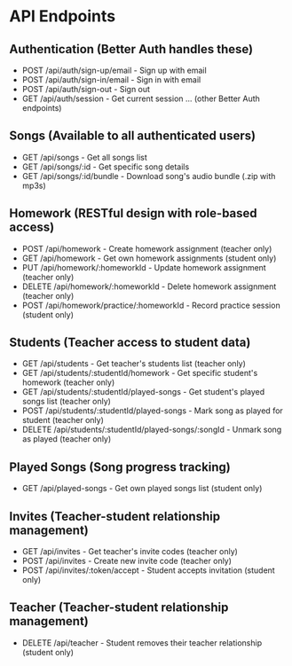 # API Endpoints

## Authentication (Better Auth handles these)

- POST /api/auth/sign-up/email - Sign up with email
- POST /api/auth/sign-in/email - Sign in with email
- POST /api/auth/sign-out - Sign out
- GET /api/auth/session - Get current session
  ... (other Better Auth endpoints)

## Songs (Available to all authenticated users)

- GET /api/songs - Get all songs list
- GET /api/songs/:id - Get specific song details
- GET /api/songs/:id/bundle - Download song's audio bundle (.zip with mp3s)

## Homework (RESTful design with role-based access)

- POST /api/homework - Create homework assignment (teacher only)
- GET /api/homework - Get own homework assignments (student only)
- PUT /api/homework/:homeworkId - Update homework assignment (teacher only)
- DELETE /api/homework/:homeworkId - Delete homework assignment (teacher only)
- POST /api/homework/practice/:homeworkId - Record practice session (student only)

## Students (Teacher access to student data)

- GET /api/students - Get teacher's students list (teacher only)
- GET /api/students/:studentId/homework - Get specific student's homework (teacher only)
- GET /api/students/:studentId/played-songs - Get student's played songs list (teacher only)
- POST /api/students/:studentId/played-songs - Mark song as played for student (teacher only)
- DELETE /api/students/:studentId/played-songs/:songId - Unmark song as played (teacher only)

## Played Songs (Song progress tracking)

- GET /api/played-songs - Get own played songs list (student only)

## Invites (Teacher-student relationship management)

- GET /api/invites - Get teacher's invite codes (teacher only)
- POST /api/invites - Create new invite code (teacher only)
- POST /api/invites/:token/accept - Student accepts invitation (student only)

## Teacher (Teacher-student relationship management)

- DELETE /api/teacher - Student removes their teacher relationship (student only)

